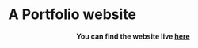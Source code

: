 # A Portfolio website


**<p align='center'>You can find the website live <a href="https://abhisoni1921.github.io/portfolio_project/">here</a></p>**
